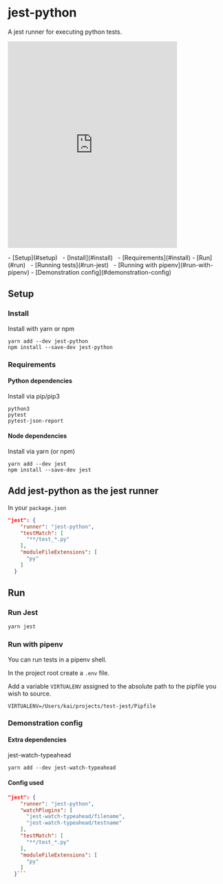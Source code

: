 # jest-python

A jest runner for executing python tests.

<iframe src="https://giphy.com/embed/kxE0YJ3mkvX4usPjO0" width="393" height="480" frameBorder="0" class="giphy-embed" allowFullScreen></iframe><p><a href="https://giphy.com/gifs/kxE0YJ3mkvX4usPjO0"></a></p>
- [Setup](#setup)  
  &nbsp;&nbsp;- [Install](#install)  
  &nbsp;&nbsp;- [Requirements](#install)
- [Run](#run)  
  &nbsp;&nbsp;- [Running tests](#run-jest)  
  &nbsp;&nbsp;- [Running with pipenv](#run-with-pipenv)
- [Demonstration config](#demonstration-config)

## Setup

### Install

Install with yarn or npm

```
yarn add --dev jest-python
npm install --save-dev jest-python
```

### Requirements

#### Python dependencies

Install via pip/pip3

```
python3
pytest
pytest-json-report
```

#### Node dependencies

Install via yarn (or npm)

```
yarn add --dev jest
npm install --save-dev jest
```

## Add jest-python as the jest runner

In your `package.json`

```json
"jest": {
    "runner": "jest-python",
    "testMatch": [
      "**/test_*.py"
    ],
    "moduleFileExtensions": [
      "py"
    ]
  }
```

## Run

### Run Jest

```bash
yarn jest
```

### Run with pipenv

You can run tests in a pipenv shell.

In the project root create a `.env` file.

Add a variable `VIRTUALENV` assigned to the absolute path to the pipfile you wish to source.

```
VIRTUALENV=/Users/kai/projects/test-jest/Pipfile
```

### Demonstration config

#### Extra dependencies

jest-watch-typeahead

```
yarn add --dev jest-watch-typeahead
```

#### Config used

````json
"jest": {
    "runner": "jest-python",
    "watchPlugins": [
      "jest-watch-typeahead/filename",
      "jest-watch-typeahead/testname"
    ],
    "testMatch": [
      "**/test_*.py"
    ],
    "moduleFileExtensions": [
      "py"
    ]
  }```
````
